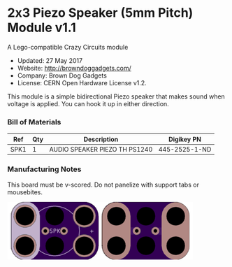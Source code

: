 <!--- start title --->
# 2x3 Piezo Speaker (5mm Pitch) Module v1.1
A Lego-compatible Crazy Circuits module

- Updated: 27 May 2017
- Website: http://browndoggadgets.com/
- Company: Brown Dog Gadgets
- License: CERN Open Hardware License v1.2.

<!--- end title --->
This module is a simple bidirectional Piezo speaker that makes sound when voltage is applied. You can hook it up in either direction.

<!--- bom start --->
### Bill of Materials

|Ref|Qty|Description|Digikey PN|
|---|---|-----------|------|
|SPK1|1|AUDIO SPEAKER PIEZO TH PS1240|445-2525-1-ND|


<!--- bom end --->

### Manufacturing Notes

This board must be v-scored. Do not panelize with support tabs or mousebites.

![Gerber Preview](preview.png)

